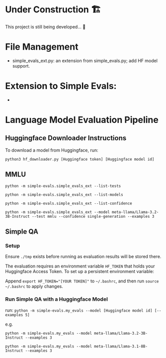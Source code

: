 # Under Construction 🏗️

This project is still being developed... 🔨

# File Management
- simple_evals_ext.py: an extension from simple_evals.py; add HF model support.


# Extension to Simple Evals:
- 


# Language Model Evaluation Pipeline

## Huggingface Downloader Instructions

To download a model from Huggingface, run:

`python3 hf_downloader.py [Huggingface token] [Huggingface model id]`


## MMLU

`python -m simple-evals.simple_evals_ext --list-tests`

`python -m simple-evals.simple_evals_ext --list-models`

`python -m simple-evals.simple_evals_ext --list-confidence`

`python -m simple-evals.simple_evals_ext --model meta-llama/Llama-3.2-3B-Instruct --test mmlu --confidence single-generation --examples 3`



## Simple QA

### Setup

Ensure `./tmp` exists before running as evaluation results will be stored there. 

The evaluation requires an environment variable `HF_TOKEN` that holds your Huggingface Access Token. To set up a persistent environment variable:

Append `export HF_TOKEN="[YOUR TOKEN]"` to `~/.bashrc`,
and then run `source ~/.bashrc` to apply changes.

### Run Simple QA with a Huggingface Model

run: `python -m simple-evals.my_evals --model [Huggingface model id] [--examples 5]`

e.g. 

`python -m simple-evals.my_evals --model meta-llama/Llama-3.2-3B-Instruct --examples 3` 

`python -m simple-evals.my_evals --model meta-llama/Llama-3.1-8B-Instruct --examples 3`
